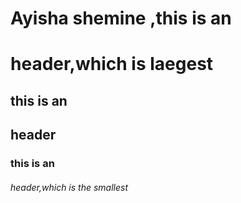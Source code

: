 # Ayisha shemine ,this is an <h1>header,which is laegest
## this is an <h2> header
### this is an <h6> header,which is the smallest
